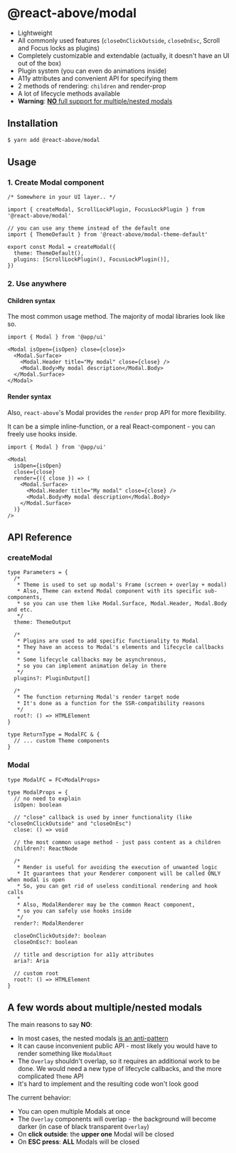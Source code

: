 # @react-above/modal

- Lightweight
- All commonly used features (`closeOnClickOutside`, `closeOnEsc`, Scroll and Focus locks as plugins)
- Completely customizable and extendable (actually, it doesn't have an UI out of the box)
- Plugin system (you can even do animations inside)
- A11y attributes and convenient API for specifying them
- 2 methods of rendering: `children` and render-prop
- A lot of lifecycle methods available
- **Warning**: [**NO** full support for multiple/nested modals](#a-few-words-about-multiplenested-modals)

## Installation

```sh
$ yarn add @react-above/modal
```

## Usage

### 1. Create Modal component

```tsx
/* Somewhere in your UI layer.. */

import { createModal, ScrollLockPlugin, FocusLockPlugin } from '@react-above/modal'

// you can use any theme instead of the default one
import { ThemeDefault } from '@react-above/modal-theme-default'

export const Modal = createModal({
  theme: ThemeDefault(),
  plugins: [ScrollLockPlugin(), FocusLockPlugin()],
})
```

### 2. Use anywhere

#### Children syntax

The most common usage method. The majority of modal libraries look like so.

```tsx
import { Modal } from '@app/ui'

<Modal isOpen={isOpen} close={close}>
  <Modal.Surface>
    <Modal.Header title="My modal" close={close} />
    <Modal.Body>My modal description</Modal.Body>
  </Modal.Surface>
</Modal>
```

#### Render syntax

Also, `react-above`'s Modal provides the `render` prop API for more flexibility.

It can be a simple inline-function, or a real React-component - you can freely use hooks inside.

```tsx
import { Modal } from '@app/ui'

<Modal
  isOpen={isOpen}
  close={close}
  render={({ close }) => (
    <Modal.Surface>
      <Modal.Header title="My modal" close={close} />
      <Modal.Body>My modal description</Modal.Body>
    </Modal.Surface>
  )}
/>
```

## API Reference

### createModal

```tsx
type Parameters = {
  /*
   * Theme is used to set up modal's Frame (screen + overlay + modal)
   * Also, Theme can extend Modal component with its specific sub-components,
   * so you can use them like Modal.Surface, Modal.Header, Modal.Body and etc.
   */
  theme: ThemeOutput

  /*
   * Plugins are used to add specific functionality to Modal
   * They have an access to Modal's elements and lifecycle callbacks
   * 
   * Some lifecycle callbacks may be asynchronous,
   * so you can implement animation delay in there
   */
  plugins?: PluginOutput[]

  /*
   * The function returning Modal's render target node
   * It's done as a function for the SSR-compatibility reasons
   */
  root?: () => HTMLElement
}

type ReturnType = ModalFC & {
  // ... custom Theme components
}
```

### Modal

```tsx
type ModalFC = FC<ModalProps>

type ModalProps = {
  // no need to explain
  isOpen: boolean

  // "close" callback is used by inner functionality (like "closeOnClickOutside" and "closeOnEsc")
  close: () => void

  // the most common usage method - just pass content as a children
  children?: ReactNode

  /*
   * Render is useful for avoiding the execution of unwanted logic
   * It guarantees that your Renderer component will be called ONLY when modal is open
   * So, you can get rid of useless conditional rendering and hook calls
   * 
   * Also, ModalRenderer may be the common React component,
   * so you can safely use hooks inside
   */
  render?: ModalRenderer

  closeOnClickOutside?: boolean
  closeOnEsc?: boolean

  // title and description for a11y attributes
  aria?: Aria

  // custom root
  root?: () => HTMLElement
}
```

## A few words about multiple/nested modals

The main reasons to say **NO**:

- In most cases, the nested modals [is an anti-pattern](https://uxplanet.org/removing-nested-modals-from-digital-products-6762351cf6de)
- It can cause inconvenient public API - most likely you would have to render something like `ModalRoot`
- The `Overlay` shouldn't overlap, so it requires an additional work to be done. We would need a new type of lifecycle callbacks, and the more complicated `Theme` API
- It's hard to implement and the resulting code won't look good

The current behavior:

- You can open multiple Modals at once
- The `Overlay` components will overlap - the background will become darker (in case of black transparent `Overlay`)
- On **click outside**: the **upper one** Modal will be closed
- On **ESC press**: **ALL** Modals will be closed
